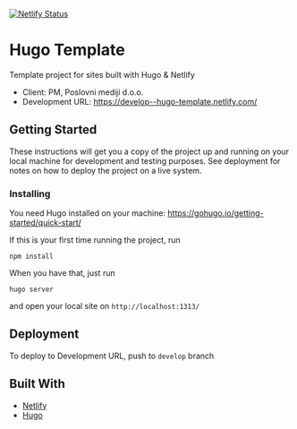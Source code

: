 [![Netlify Status](https://api.netlify.com/api/v1/badges/fc883449-dd65-4d1e-9fe5-43771a762ebc/deploy-status)](https://app.netlify.com/sites/sava-jaz365/deploys)

# Hugo Template

Template project for sites built with Hugo & Netlify

* Client: PM, Poslovni mediji d.o.o.
* Development URL: https://develop--hugo-template.netlify.com/

## Getting Started

These instructions will get you a copy of the project up and running on your local machine for development and testing purposes. See deployment for notes on how to deploy the project on a live system.

### Installing

You need Hugo installed on your machine: <https://gohugo.io/getting-started/quick-start/>

If this is your first time running the project, run

`npm install`

When you have that, just run

`hugo server`

and open your local site on `http://localhost:1313/`

## Deployment

To deploy to Development URL, push to `develop` branch

## Built With

* [Netlify](https://www.netlify.com)
* [Hugo](https://gohugo.io/)

